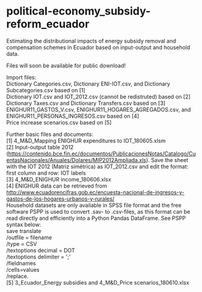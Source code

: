 # political-economy_subsidy-reform_ecuador
Estimating the distributional impacts of energy subsidy removal and compensation schemes in Ecuador based on input-output and household data.<br/>

Files will soon be available for public download!<br/>

Import files:  
Dictionary Categories.csv, Dictionary ENI-IOT.csv, and Dictionary Subcategories.csv based on [1]  
Dictionary IOT.csv and IOT_2012.csv (cannot be redistruted) based on [2]  
Dictionary Taxes.csv and Dictionary Transfers.csv based on [3]  
ENIGHUR11_GASTOS_V.csv,  ENIGHUR11_HOGARES_AGREGADOS.csv, and ENIGHUR11_PERSONAS_INGRESOS.csv based on [4]  
Price increase scenarios.csv based on [5]<br/>
  
Further basic files and documents:  
[1] 4_M&D_Mapping ENIGHUR expenditures to IOT_180605.xlsm<br/>
[2] Input-output table 2012 (https://contenido.bce.fin.ec/documentos/PublicacionesNotas/Catalogo/CuentasNacionales/Anuales/Dolares/MIP2012Ampliada.xls). Save the sheet with the IOT 2012 (Matriz simétrica) as IOT_2012.csv and edit the format: first column and row: IOT labels<br/>
[3] 4_M&D_ENIGHUR income_180606.xlsx<br/>
[4] ENIGHUR data can be retrieved from http://www.ecuadorencifras.gob.ec/encuesta-nacional-de-ingresos-y-gastos-de-los-hogares-urbanos-y-rurales/  
Household datasets are only available in SPSS file format and the free software PSPP is used to convert .sav- to .csv-files, as this format can be read directly and efficiently into a Python Pandas DataFrame. See PSPP syntax below:  
save translate  
/outfile = filename  
/type = CSV  
	/textoptions decimal = DOT  
	/textoptions delimiter = ';'  
/fieldnames  
/cells=values        
/replace.<br/>
[5] 3_Ecuador_Energy subsidies and 4_M&D_Price scenarios_180610.xlsx  

